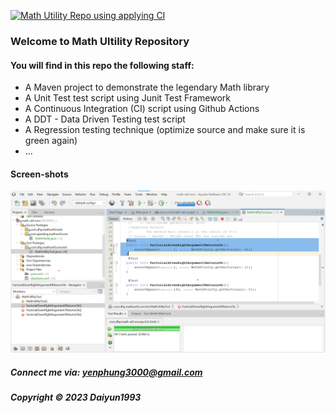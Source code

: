 [![Math Utility Repo using applying CI](https://github.com/Daiyun199/math-util-mvn/actions/workflows/math-util-ci.yml/badge.svg)](https://github.com/Daiyun199/math-util-mvn/actions/workflows/math-util-ci.yml)


### Welcome to Math Ultility Repository 

#### You will find in this repo the following staff: 

* A Maven project to demonstrate the legendary Math library 
* A Unit Test test script using Junit Test Framework
* A Continuous Integration (CI) script using Github Actions
* A DDT - Data Driven Testing test script 
* A Regression testing technique (optimize source and make sure it is green again)
* ...

#### Screen-shots
![JUnit test script](https://github.com/Daiyun199/math-util-mvn/blob/main/screenshot/test%20script%20with%20junit.png)
  
##### Connect me via: yenphung3000@gmail.com 

##### Copyright &#169; 2023 Daiyun1993